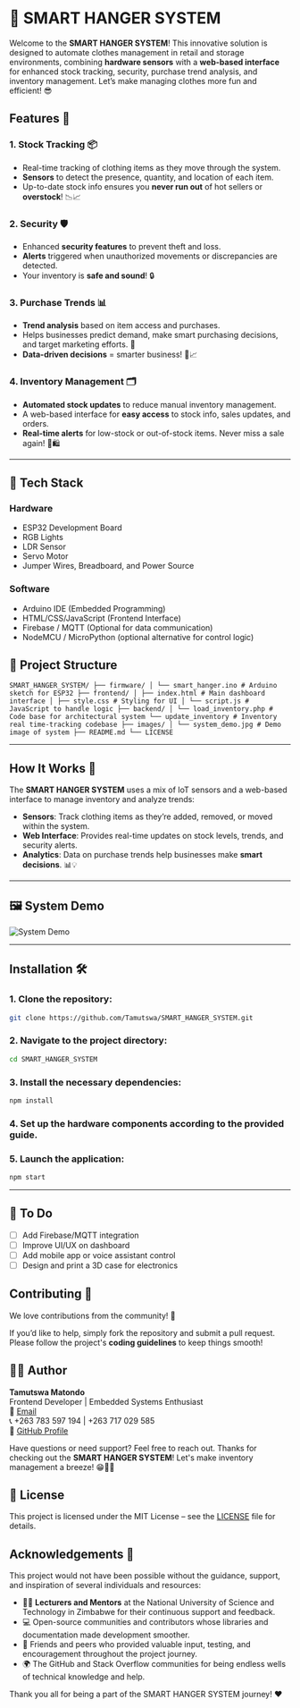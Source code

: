 # 👕 SMART HANGER SYSTEM

Welcome to the **SMART HANGER SYSTEM**! This innovative solution is designed to automate clothes management in retail and storage environments, combining **hardware sensors** with a **web-based interface** for enhanced stock tracking, security, purchase trend analysis, and inventory management. Let’s make managing clothes more fun and efficient! 😎

## Features 🌟

### 1. **Stock Tracking 📦**
   - Real-time tracking of clothing items as they move through the system.
   - **Sensors** to detect the presence, quantity, and location of each item.
   - Up-to-date stock info ensures you **never run out** of hot sellers or **overstock**! 📉📈

### 2. **Security 🛡️**
   - Enhanced **security features** to prevent theft and loss.
   - **Alerts** triggered when unauthorized movements or discrepancies are detected.
   - Your inventory is **safe and sound**! 🔒

### 3. **Purchase Trends 📊**
   - **Trend analysis** based on item access and purchases.
   - Helps businesses predict demand, make smart purchasing decisions, and target marketing efforts. 🎯
   - **Data-driven decisions** = smarter business! 💼📈

### 4. **Inventory Management 🗂️**
   - **Automated stock updates** to reduce manual inventory management.
   - A web-based interface for **easy access** to stock info, sales updates, and orders.
   - **Real-time alerts** for low-stock or out-of-stock items. Never miss a sale again! 🚨🛍️

---

## 🧰 Tech Stack

### Hardware
- ESP32 Development Board
- RGB Lights
- LDR Sensor
- Servo Motor
- Jumper Wires, Breadboard, and Power Source

### Software
- Arduino IDE (Embedded Programming)
- HTML/CSS/JavaScript (Frontend Interface)
- Firebase / MQTT (Optional for data communication)
- NodeMCU / MicroPython (optional alternative for control logic)

## 📁 Project Structure
``` SMART_HANGER_SYSTEM/ ├── firmware/ │ └── smart_hanger.ino # Arduino sketch for ESP32 ├── frontend/ │ ├── index.html # Main dashboard interface │ ├── style.css # Styling for UI │ └── script.js # JavaScript to handle logic ├── backend/ │ └── load_inventory.php # Code base for architectural system └── update_inventory # Inventory real time-tracking codebase ├── images/ │ └── system_demo.jpg # Demo image of system ├── README.md └── LICENSE ``` 


---
## How It Works 🤖

The **SMART HANGER SYSTEM** uses a mix of IoT sensors and a web-based interface to manage inventory and analyze trends:

- **Sensors**: Track clothing items as they’re added, removed, or moved within the system.
- **Web Interface**: Provides real-time updates on stock levels, trends, and security alerts.
- **Analytics**: Data on purchase trends help businesses make **smart decisions**. 📊💡

---

## 🖼️ System Demo

![System Demo](images/system_demo.jpg)

---

## Installation 🛠️

### 1. Clone the repository:
   ```bash
   git clone https://github.com/Tamutswa/SMART_HANGER_SYSTEM.git
   ```

### 2. Navigate to the project directory:
   ```bash
   cd SMART_HANGER_SYSTEM
   ```

### 3. Install the necessary dependencies:
   ```bash
   npm install
   ```

### 4. Set up the hardware components according to the provided guide.

### 5. Launch the application:
   ```bash
   npm start
   ```

---

## 📌 To Do

- [ ] Add Firebase/MQTT integration
- [ ] Improve UI/UX on dashboard
- [ ] Add mobile app or voice assistant control
- [ ] Design and print a 3D case for electronics

## Contributing 🤝

We love contributions from the community! 🎉

If you’d like to help, simply fork the repository and submit a pull request. Please follow the project's **coding guidelines** to keep things smooth! 

 ## 🧑‍💻 Author

**Tamutswa Matondo**  
Frontend Developer | Embedded Systems Enthusiast  
📧 [Email](mailto:tamutswamatondo04@gmail.com)  
📞 +263 783 597 194 | +263 717 029 585  
🔗 [GitHub Profile](https://github.com/Tamutswa)

Have questions or need support? Feel free to reach out. Thanks for checking out the **SMART HANGER SYSTEM**! Let's make inventory management a breeze! 😁👚✨


## 📄 License

This project is licensed under the MIT License – see the [LICENSE](LICENSE) file for details.

## Acknowledgements 🙏

This project would not have been possible without the guidance, support, and inspiration of several individuals and resources:

- 👨‍🏫 **Lecturers and Mentors** at the National University of Science and Technology in Zimbabwe for their continuous support and feedback.
- 💻 Open-source communities and contributors whose libraries and documentation made development smoother.
- 🧠 Friends and peers who provided valuable input, testing, and encouragement throughout the project journey.
- 🌍 The GitHub and Stack Overflow communities for being endless wells of technical knowledge and help.

Thank you all for being a part of the SMART HANGER SYSTEM journey! ❤️












